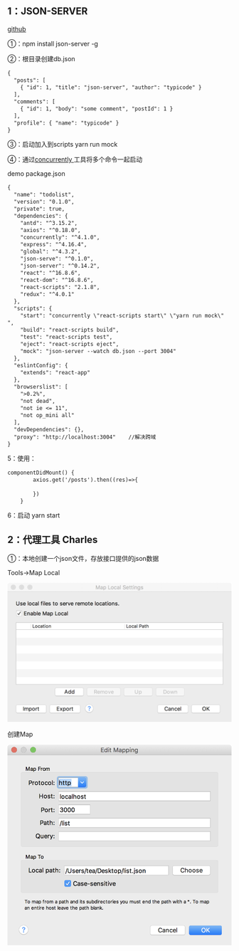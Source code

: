 ## 1：JSON-SERVER
[github](https://github.com/typicode/json-server)

①：npm install json-server -g

②：根目录创建db.json

```
{
  "posts": [
    { "id": 1, "title": "json-server", "author": "typicode" }
  ],
  "comments": [
    { "id": 1, "body": "some comment", "postId": 1 }
  ],
  "profile": { "name": "typicode" }
}
```


③：启动加入到scripts yarn run mock

④：通过[concurrently ](https://github.com/kimmobrunfeldt/concurrently)工具将多个命令一起启动

demo package.json

```
{
  "name": "todolist",
  "version": "0.1.0",
  "private": true,
  "dependencies": {
    "antd": "^3.15.2",
    "axios": "^0.18.0",
    "concurrently": "^4.1.0",
    "express": "^4.16.4",
    "global": "^4.3.2",
    "json-serve": "^0.1.0",
    "json-server": "^0.14.2",
    "react": "^16.8.6",
    "react-dom": "^16.8.6",
    "react-scripts": "2.1.8",
    "redux": "^4.0.1"
  },
  "scripts": {
    "start": "concurrently \"react-scripts start\" \"yarn run mock\"  ",
    "build": "react-scripts build",
    "test": "react-scripts test",
    "eject": "react-scripts eject",
    "mock": "json-server --watch db.json --port 3004"
  },
  "eslintConfig": {
    "extends": "react-app"
  },
  "browserslist": [
    ">0.2%",
    "not dead",
    "not ie <= 11",
    "not op_mini all"
  ],
  "devDependencies": {},
  "proxy": "http://localhost:3004"    //解决跨域
}

```

5：使用：
```
componentDidMount() {
		axios.get('/posts').then((res)=>{

		})
	}
```

6：启动 yarn start


## 2：代理工具 Charles

①：本地创建一个json文件，存放接口提供的json数据

Tools->Map Local

![](assets/markdown-img-paste-20190401145510703.png)

创建Map

![](assets/markdown-img-paste-2019040115095562.png)
